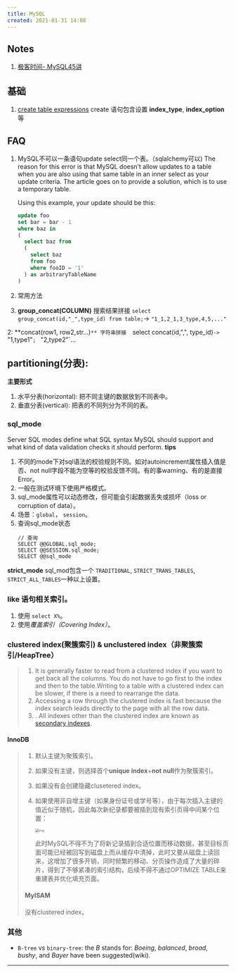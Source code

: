 ```yaml
---
title: MySQL
created: 2021-01-31 14:08
---
```


## Notes
1. [极客时间- MySQL45讲](210726-1832.md)

## 基础
1. [create table expressions](210727-1803.md) 
   create 语句包含设置 **index_type**, **index_option** 等

  
## FAQ
1. MySQL不可以一条语句update select同一个表。（sqlalchemy可以) 
   The reason for this error is that MySQL doesn’t allow updates to a table when you are also using that same table in an inner select as your update criteria. The article goes on to provide a solution, which is to use a temporary table.

   Using this example, your update should be this:
   ```sql
   update foo
   set bar = bar - 1
   where baz in
   (
     select baz from
     (
       select baz
       from foo
       where fooID = '1'
     ) as arbitraryTableName
   )
   ```
2. 常用方法
  1. **group_concat(COLUMN)** 搜索结果拼接 
       `select group_concat(id,"_",type_id) from table;`-> `"1_1,2_1,3_type,4,5,..."`

  2: **concat(row1, row2,str...)`** 字符串拼接 
       `select concat(id,",", type_id)`-> `"1,type1"`; ` "2,type2"`...

## partitioning(分表):
**主要形式**
  1. 水平分表(horizontal): 把不同主键的数据放到不同表中。
  2. 垂直分表(vertical): 把表的不同列分为不同的表。

### sql_mode 
  Server SQL modes define what SQL syntax MySQL should support and what kind of data validation checks it should perform.
  **tips**
  1. 不同的mode下对sql语法的校验规则不同。如对autoincrement属性插入值是否、not null字段不能为空等的校验反馈不同。有的事warning、有的是直接Error。
  2. 一般在测试环境下使用严格模式。
  3. sql_mode属性可以动态修改，但可能会引起数据丢失或损坏（loss or corruption of data）。
  4. 场景：`global`， `session`。
  5. 查询sql_mode状态 
       ```mysql
       // 查询
       SELECT @@GLOBAL.sql_mode;
       SELECT @@SESSION.sql_mode;
       SELECT @@sql_mode
       ```
  **strict_mode** 
  sql_mod包含一个 `TRADITIONAL`, `STRICT_TRANS_TABLES`, `STRICT_ALL_TABLES`一种以上设置。

### like 语句相关索引。

1. 使用 `select X%`。
2. 使用*覆盖索引（Covering Index）*。

### clustered index(聚簇索引) & unclustered index（非聚簇索引/HeapTree）

> 1. It is generally faster to read from a clustered index if you want to get back all the columns. You do not have to go first to the index and then to the table.Writing to a table with a clustered index can be slower, if there is a need to rearrange the data.
> 2. Accessing a row through the clustered index is fast because the index search leads directly to the page with all the row data.
> 3. . All indexes other than the clustered index are known as [secondary indexes](https://dev.mysql.com/doc/refman/5.7/en/glossary.html#glos_secondary_index).

#### InnoDB
>
> 1. 默认主键为聚簇索引。
>
> 2. 如果没有主键，则选择首个**unique index**+**not null**作为聚簇索引。
>
> 3. 如果没有会创建隐藏clusetered index。
>
> 4. 如果使用非自增主键（如果身份证号或学号等），由于每次插入主键的值近似于随机，因此每次新纪录都要被插到现有索引页得中间某个位置：
>
>    <img src="../https://raw.githubusercontent.com/e1nfalda/IAaFaJdFLzSk/ignore/uPic/14.png" alt="img" style="zoom:50%;" />
>
>    此时MySQL不得不为了将新记录插到合适位置而移动数据，甚至目标页面可能已经被回写到磁盘上而从缓存中清掉，此时又要从磁盘上读回来，这增加了很多开销，同时频繁的移动、分页操作造成了大量的碎片，得到了不够紧凑的索引结构，后续不得不通过OPTIMIZE TABLE来重建表并优化填充页面。
>
> #### MyISAM
>
> 没有clustered index。

### 其他

- `B-tree` vs `binary-tree`: the *B* stands for: *Boeing*, *balanced*, *broad*, *bushy*, and *Bayer* have been suggested(wiki).

----

[^覆盖索引]: Covering Index， an index that contains all of, and possibly more, the columns you need for your query.

[^聚簇索引vs非聚簇索引]: https://web.archive.org/web/20200602095140/https://www.guru99.com/clustered-vs-non-clustered-index.html
[^ B树 MySQL InnoDB MyASIM]: https://web.archive.org/web/20200426152916/http://blog.codinglabs.org/articles/theory-of-mysql-index.html

